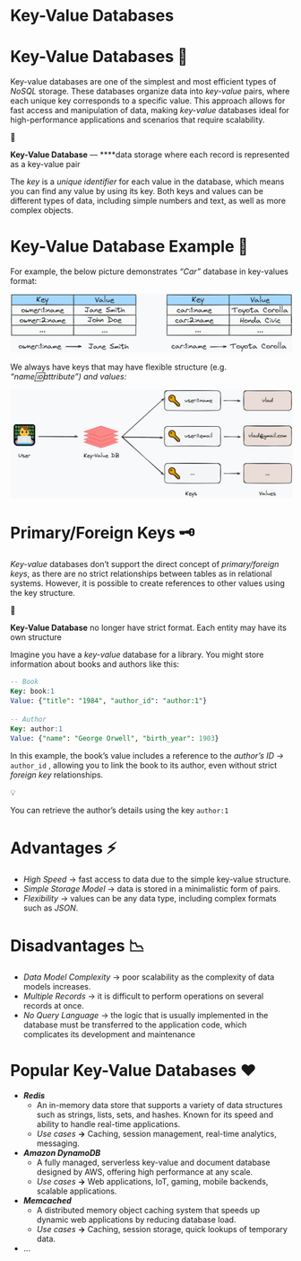 # Key-Value Databases

# Key-Value Databases 🔑

Key-value databases are one of the simplest and most efficient types of *NoSQL* storage. These databases organize data into *key-value* pairs, where each unique key corresponds to a specific value. This approach allows for fast access and manipulation of data, making *key-value* databases ideal for high-performance applications and scenarios that require scalability.

<aside>
📖

**Key-Value Database** — ****data storage where each record is represented as a key-value pair

</aside>

The *key* is a *unique identifier* for each value in the database, which means you can find any value by using its key. Both keys and values can be different types of data, including simple numbers and text, as well as more complex objects.

# Key-Value Database Example 🧪

For example, the below picture demonstrates *“Car”* database in key-values format:

![kvdb](img/kvdb.png)

We always have keys that may have flexible structure (e.g. *“name:id:attribute”) and values:*

![user-vs-kvdb](img/user-vs-kvdb.png)

# Primary/Foreign Keys 🗝️

*Key-value* databases don’t support the direct concept of *primary/foreign keys*, as there are no strict relationships between tables as in relational systems. However, it is possible to create references to other values using the key structure.

<aside>
📖

**Key-Value Database** no longer have strict format. Each entity may have its own structure

</aside>

Imagine you have a *key-value* database for a library. You might store information about books and authors like this:

```sql
-- Book 
Key: book:1
Value: {"title": "1984", "author_id": "author:1"}

-- Author
Key: author:1
Value: {"name": "George Orwell", "birth_year": 1903}
```

In this example, the book’s value includes a reference to the *author’s ID →* `author_id` , allowing you to link the book to its author, even without strict *foreign key* relationships.

<aside>
💡

You can retrieve the author’s details using the key `author:1` 

</aside>

# Advantages ⚡

- *High Speed* → fast access to data due to the simple key-value structure.
- *Simple Storage Model* → data is stored in a minimalistic form of pairs.
- *Flexibility* → values can be any data type, including complex formats such as *JSON*.

# Disadvantages 📉

- *Data Model Complexity* → poor scalability as the complexity of data models increases.
- *Multiple Records* → it is difficult to perform operations on several records at once.
- *No Query Language* → the logic that is usually implemented in the database must be transferred to the application code, which complicates its development and maintenance

# Popular Key-Value Databases ❤️

- ***Redis***
    - An in-memory data store that supports a variety of data structures such as strings, lists, sets, and hashes. Known for its speed and ability to handle real-time applications.
    - *Use cases* **→** Caching, session management, real-time analytics, messaging.
- ***Amazon DynamoDB***
    - A fully managed, serverless key-value and document database designed by AWS, offering high performance at any scale.
    - *Use cases* **→** Web applications, IoT, gaming, mobile backends, scalable applications.
- ***Memcached***
    - A distributed memory object caching system that speeds up dynamic web applications by reducing database load.
    - *Use cases* **→** Caching, session storage, quick lookups of temporary data.
- …